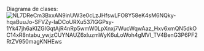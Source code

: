 Diagrama de clases:  
![NL7DReCm3BxxAN9inUW3e0cLzJHfswLFO8Y58eK4sM6NQky-hqaBuuJo-SFVZy-IaDCoURXu537lGGPsy-1Yk47jh6aKIZGIGqtAjR4nRp5wmW0LpXnxj7WucWqwAaz_Hxv6xmQN5dkOC14xR8ntabu_ywjzCUYNAUZ6xluzmWyK6uLoWoh4gMVI_TV4BenG3P6PF2RtZV950magKNHEws](https://github.com/user-attachments/assets/4e0f287a-5d4c-4649-b315-1300b26a5b69)
